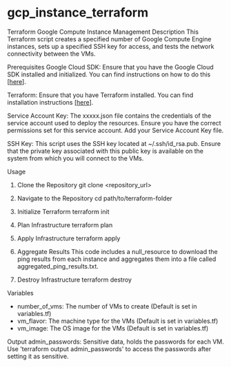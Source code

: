 # gcp_instance_terraform

Terraform Google Compute Instance Management
Description
This Terraform script creates a specified number of Google Compute Engine instances, sets up a specified SSH key for access, and tests the network connectivity between the VMs.

Prerequisites
Google Cloud SDK: Ensure that you have the Google Cloud SDK installed and initialized. You can find instructions on how to do this [[here](https://cloud.google.com/sdk/docs/install-sdk)].

Terraform: Ensure that you have Terraform installed. You can find installation instructions [[here](https://developer.hashicorp.com/terraform/tutorials/aws-get-started/install-cli)].

Service Account Key: The xxxxx.json file contains the credentials of the service account used to deploy the resources. Ensure you have the correct permissions set for this service account. Add your Service Account Key file.

SSH Key: This script uses the SSH key located at ~/.ssh/id_rsa.pub. Ensure that the private key associated with this public key is available on the system from which you will connect to the VMs.

Usage

1. Clone the Repository
   git clone <repository_url>

2. Navigate to the Repository
   cd path/to/terraform-folder

3. Initialize Terraform
   terraform init
   
4. Plan Infrastructure
   terraform plan

5. Apply Infrastructure
   terraform apply

6. Aggregate Results
   This code includes a null_resource to download the ping results from each instance and aggregates them into a file called aggregated_ping_results.txt.

7. Destroy Infrastructure
   terraform destroy

Variables
 * number_of_vms: The number of VMs to create (Default is set in variables.tf)
 * vm_flavor: The machine type for the VMs (Default is set in variables.tf)
 * vm_image: The OS image for the VMs (Default is set in variables.tf)

Output
admin_passwords: Sensitive data, holds the passwords for each VM. Use 'terraform output admin_passwords' to access the passwords after setting it as sensitive.
